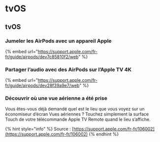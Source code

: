 # tvOS

## tvOS

### Jumeler les AirPods avec un appareil Apple

{% embed url="https://support.apple.com/fr-fr/guide/airpods/dev7c85810f2/web" %}

### Partager l’audio avec des AirPods sur l’Apple TV 4K

{% embed url="https://support.apple.com/fr-fr/guide/airpods/dev28f39a9e7/web" %}

### Découvrir où une vue aérienne a été prise

Vous êtes-vous déjà demandé quel est le lieu que vous voyez sur un économiseur d’écran Vues aériennes ? Touchez simplement la surface Touch de votre télécommande Apple TV Remote quand le lieu s’affiche.

{% hint style="info" %}
Source : [https://support.apple.com/fr-fr/106002](https://support.apple.com/fr-fr/106002)
{% endhint %}

